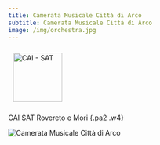 ```yaml
---
title: Camerata Musicale Città di Arco
subtitle: Camerata Musicale Città di Arco
image: /img/orchestra.jpg
---
```

<!-- https://tachyons.io/ -->

<!-- Corsi di avvicinamento e perfezionamento allo scialpinismo, alpinismo e all'arrampicata.
{.pa1 .w-100} -->

<img src="img/logo-sat.png" alt="CAI - SAT" title="CAI - SAT" height="100px" style="padding: 10px">
<!-- !\\\[CAI SAT](img/logo-sat.png "CAI SAT")
{.w-50} -->

CAI SAT Rovereto e Mori
{.pa2 .w4}

<!-- <img src="img/logocastelcorno.png" alt="Scuola Castel Corno" title="Scuola Castel Corno" height="100px" style="padding: 10px"> -->

<!-- !\\\[Scuola Castel Corno](img/logo_cameratacittadiarco.png "Scuola Castel Corno") -->

![](/img/logo-cameratamusicalecittadiarco.jpeg "Camerata Musicale Città di Arco")

<!-- {.w-50} -->